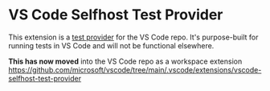 # VS Code Selfhost Test Provider

This extension is a
[test provider](https://github.com/microsoft/vscode/issues/107467) for the VS
Code repo. It's purpose-built for running tests in VS Code and will not be
functional elsewhere.

**This has now moved** into the VS Code repo as a workspace extension
https://github.com/microsoft/vscode/tree/main/.vscode/extensions/vscode-selfhost-test-provider
